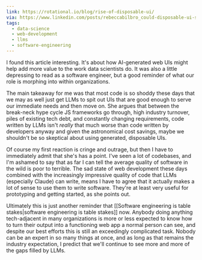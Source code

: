 ```yaml
---
link: https://rotational.io/blog/rise-of-disposable-ui/
via: https://www.linkedin.com/posts/rebeccabilbro_could-disposable-ui-solve-data-sciences-activity-7282853294379524096-BBOA
tags:
  - data-science
  - web-development
  - llms
  - software-engineering
---
```

I found this article interesting. It's about how AI-generated web UIs might help add more value to the work data scientists do. It was also a little depressing to read as a software engineer, but a good reminder of what our role is morphing into within organizations.

The main takeaway for me was that most code is so shoddy these days that we may as well just get LLMs to spit out UIs that are good enough to serve our immediate needs and then move on. She argues that between the break-neck hype cycle JS frameworks go through, high industry turnover, piles of existing tech debt, and constantly changing requirements, code written by LLMs isn't _really_ that much worse than code written by developers anyway and given the astronomical cost savings, maybe we shouldn't be so skeptical about using generated, disposable UIs.

Of course my first reaction is cringe and outrage, but then I have to immediately admit that she's has a point. I've seen a lot of codebases, and I'm ashamed to say that as far I can tell the average quality of software in the wild is poor to terrible. The sad state of web development these days combined with the increasingly impressive quality of code that LLMs (especially Claude) can write, means I have to agree that it actually makes a lot of sense to use them to write software. They're at least very useful for prototyping and getting started, as she points out. 

Ultimately this is just another reminder that [[Software engineering is table stakes|software engineering is table stakes]] now. Anybody doing anything tech-adjacent in many organizations is more or less expected to know how to turn their output into a functioning web app a normal person can see, and despite our best efforts this is still an exceedingly complicated task. Nobody can be an expert in so many things at once, and as long as that remains the industry expectation, I predict that we'll continue to see more and more of the gaps filled by LLMs.